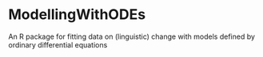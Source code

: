 # ModellingWithODEs
An R package for fitting data on (linguistic) change with models defined by ordinary differential equations
